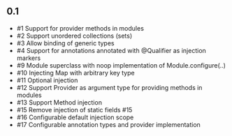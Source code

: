 ## 0.1

* #1 Support for provider methods in modules
* #2 Support unordered collections (sets)
* #3 Allow binding of generic types
* #4 Support for annotations annotated with @Qualifier as injection markers
* #9 Module superclass with noop implementation of Module.configure(..)
* #10 Injecting Map with arbitrary key type 
* #11 Optional injection
* #12 Support Provider as argument type for providing methods in modules
* #13 Support Method injection
* #15 Remove injection of static fields #15
* #16 Configurable default injection scope
* #17 Configurable annotation types and provider implementation
